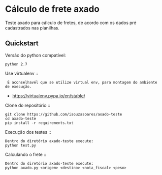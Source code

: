 Cálculo de frete axado
======================

Teste axado para cálculo de fretes, de acordo com os dados pré cadastrados nas planilhas.

Quickstart
---------------

Versão do python compatível:
```
python 2.7
```

Use virtualenv ::
```
 É aconselhavél que se utilize virtual env, para montagem do ambiente de execução.
```
 - https://virtualenv.pypa.io/en/stable/

Clone do reposítório ::
```
git clone https://github.com/isouzasoares/axado-teste
cd axado-teste
pip install -r requirements.txt
```

Execução dos testes ::
```
Dentro do diretório axado-teste execute:
python test.py
```

Calculando o frete ::
```
Dentro do diretório axado-teste execute:
python axado.py <origem> <destino> <nota_fiscal> <peso>
```